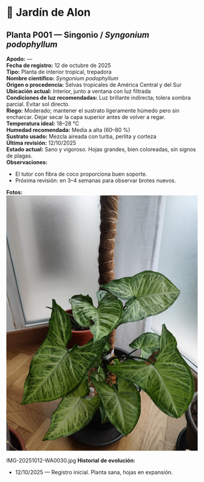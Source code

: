 # 🌿 Jardín de Alon

## Planta P001 — Singonio / *Syngonium podophyllum*

**Apodo:** —  
**Fecha de registro:** 12 de octubre de 2025  
**Tipo:** Planta de interior tropical, trepadora  
**Nombre científico:** *Syngonium podophyllum*  
**Origen o procedencia:** Selvas tropicales de América Central y del Sur  
**Ubicación actual:** Interior, junto a ventana con luz filtrada  
**Condiciones de luz recomendadas:** Luz brillante indirecta; tolera sombra parcial. Evitar sol directo.  
**Riego:** Moderado; mantener el sustrato ligeramente húmedo pero sin encharcar. Dejar secar la capa superior antes de volver a regar.  
**Temperatura ideal:** 18–28 °C  
**Humedad recomendada:** Media a alta (60–80 %)  
**Sustrato usado:** Mezcla aireada con turba, perlita y corteza  
**Última revisión:** 12/10/2025  
**Estado actual:** Sano y vigoroso. Hojas grandes, bien coloreadas, sin signos de plagas.  
**Observaciones:**  
- El tutor con fibra de coco proporciona buen soporte.  
- Próxima revisión: en 3–4 semanas para observar brotes nuevos.  

**Fotos:**  
![Singonio — 12/10/2025](img/IMG-20251012-WA0030.jpg)

IMG-20251012-WA0030.jpg
**Historial de evolución:**  
- 12/10/2025 — Registro inicial. Planta sana, hojas en expansión.
